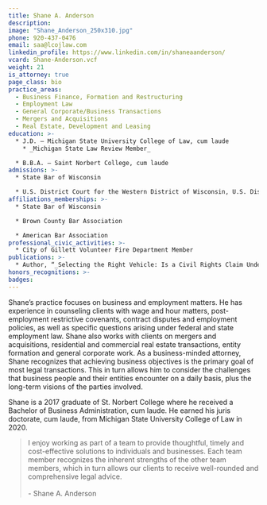 ```yaml
---
title: Shane A. Anderson
description:
image: "Shane_Anderson_250x310.jpg"
phone: 920-437-0476
email: saa@lcojlaw.com
linkedin_profile: https://www.linkedin.com/in/shaneaanderson/
vcard: Shane-Anderson.vcf
weight: 21
is_attorney: true
page_class: bio
practice_areas:
  - Business Finance, Formation and Restructuring
  - Employment Law
  - General Corporate/Business Transactions
  - Mergers and Acquisitions
  - Real Estate, Development and Leasing
education: >-
  * J.D. – Michigan State University College of Law, cum laude
    * _Michigan State Law Review Member_

  * B.B.A. – Saint Norbert College, cum laude
admissions: >-
  * State Bar of Wisconsin

  * U.S. District Court for the Western District of Wisconsin, U.S. District Court for Eastern District of Wisconsin
affiliations_memberships: >-
  * State Bar of Wisconsin

  * Brown County Bar Association

  * American Bar Association
professional_civic_activities: >-
  * City of Gillett Volunteer Fire Department Member
publications: >-
  * Author, “_Selecting the Right Vehicle: Is a Civil Rights Claim Under 42 U.S.C. § 1983 the Right Way to Remedy a Contracts Clause Violation?_” Michigan State Law Review, Volume 2020, Issue 1
honors_recognitions: >-
badges:
---
```


Shane’s practice focuses on business and employment matters. He has experience in counseling clients with wage and hour matters, post-employment restrictive covenants, contract disputes and employment policies, as well as specific questions arising under federal and state employment law. Shane also works with clients on mergers and acquisitions, residential and commercial real estate transactions, entity formation and general corporate work. As a business-minded attorney, Shane recognizes that achieving business objectives is the primary goal of most legal transactions. This in turn allows him to consider the challenges that business people and their entities encounter on a daily basis, plus the long-term visions of the parties involved.

Shane is a 2017 graduate of St. Norbert College where he received a Bachelor of Business Administration, cum laude. He earned his juris doctorate, cum laude, from Michigan State University College of Law in 2020.

> I enjoy working as part of a team to provide thoughtful, timely and cost-effective solutions to individuals and businesses. Each team member recognizes the inherent strengths of the other team members, which in turn allows our clients to receive well-rounded and comprehensive legal advice.
> <br><br> - Shane A. Anderson
